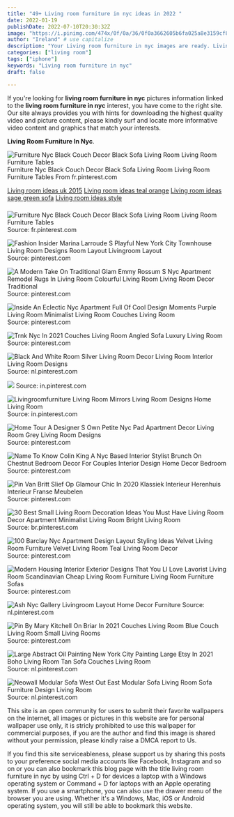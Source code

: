 ```yaml
---
title: "49+ Living room furniture in nyc ideas in 2022 "
date: 2022-01-19
publishDate: 2022-07-10T20:30:32Z
image: "https://i.pinimg.com/474x/0f/0a/36/0f0a3662605b6fa025a8e3159cf82784.jpg"
author: "Ireland" # use capitalize
description: "Your Living room furniture in nyc images are ready. Living room furniture in nyc are a topic that is being searched for and liked by netizens today. You can Download the Living room furniture in nyc files here. Download all free photos and vectors."
categories: ["living room"]
tags: ["iphone"]
keywords: "Living room furniture in nyc"
draft: false

---
```


If you're looking for **living room furniture in nyc** pictures information linked to the **living room furniture in nyc** interest, you have come to the right  site.  Our site always  provides you with  hints  for downloading  the highest  quality video and picture  content, please kindly surf and locate more informative video content and graphics  that match your interests.

**Living Room Furniture In Nyc**. 

![Furniture Nyc Black Couch Decor Black Sofa Living Room Living Room Furniture Tables](https://i.pinimg.com/736x/de/6e/4c/de6e4c123b8b65b17be599dad4aa3c20.jpg "Furniture Nyc Black Couch Decor Black Sofa Living Room Living Room Furniture Tables")
Furniture Nyc Black Couch Decor Black Sofa Living Room Living Room Furniture Tables From fr.pinterest.com

[Living room ideas uk 2015](/living-room-ideas-uk-2015/)
[Living room ideas teal orange](/living-room-ideas-teal-orange/)
[Living room ideas sage green sofa](/living-room-ideas-sage-green-sofa/)
[Living room ideas style](/living-room-ideas-style/)



### 

 


![Furniture Nyc Black Couch Decor Black Sofa Living Room Living Room Furniture Tables](https://i.pinimg.com/736x/de/6e/4c/de6e4c123b8b65b17be599dad4aa3c20.jpg "Furniture Nyc Black Couch Decor Black Sofa Living Room Living Room Furniture Tables")
Source: fr.pinterest.com

 

![Fashion Insider Marina Larroude S Playful New York City Townhouse Living Room Designs Room Layout Livingroom Layout](https://i.pinimg.com/originals/b5/de/68/b5de685e287a3890e789588ba73514a8.jpg "Fashion Insider Marina Larroude S Playful New York City Townhouse Living Room Designs Room Layout Livingroom Layout")
Source: pinterest.com

 

![A Modern Take On Traditional Glam Emmy Rossum S Nyc Apartment Remodel Rugs In Living Room Colourful Living Room Living Room Decor Traditional](https://i.pinimg.com/736x/3c/ab/fa/3cabfa17543c06c8dc0cb54ff6c6bd1c.jpg "A Modern Take On Traditional Glam Emmy Rossum S Nyc Apartment Remodel Rugs In Living Room Colourful Living Room Living Room Decor Traditional")
Source: pinterest.com

 

![Inside An Eclectic Nyc Apartment Full Of Cool Design Moments Purple Living Room Minimalist Living Room Couches Living Room](https://i.pinimg.com/736x/4d/46/fd/4d46fdef53223fc1848bc21f360701ee.jpg "Inside An Eclectic Nyc Apartment Full Of Cool Design Moments Purple Living Room Minimalist Living Room Couches Living Room")
Source: pinterest.com

 

![Trnk Nyc In 2021 Couches Living Room Angled Sofa Luxury Living Room](https://i.pinimg.com/originals/56/37/21/563721be0918471edd6c1fed53dbcc10.jpg "Trnk Nyc In 2021 Couches Living Room Angled Sofa Luxury Living Room")
Source: pinterest.com

 

![Black And White Room Silver Living Room Decor Living Room Interior Living Room Designs](https://i.pinimg.com/originals/71/22/7b/71227bba67e2d5e8091f90c38cbc0324.jpg "Black And White Room Silver Living Room Decor Living Room Interior Living Room Designs")
Source: nl.pinterest.com

 

![](https://i.pinimg.com/originals/59/c4/ec/59c4ec6167a63acbf6b50e8bd7c65c17.jpg "")
Source: in.pinterest.com

 

![Livingroomfurniture Living Room Mirrors Living Room Designs Home Living Room](https://i.pinimg.com/736x/f6/ae/81/f6ae81ddff67e6c72db152e799d9ec88.jpg "Livingroomfurniture Living Room Mirrors Living Room Designs Home Living Room")
Source: in.pinterest.com

 

![Home Tour A Designer S Own Petite Nyc Pad Apartment Decor Living Room Grey Living Room Designs](https://i.pinimg.com/736x/24/95/2d/24952d845344a610cede8257ca506f82--sconces-living-room-living-room-artwork.jpg "Home Tour A Designer S Own Petite Nyc Pad Apartment Decor Living Room Grey Living Room Designs")
Source: pinterest.com

 

![Name To Know Colin King A Nyc Based Interior Stylist Brunch On Chestnut Bedroom Decor For Couples Interior Design Home Decor Bedroom](https://i.pinimg.com/originals/15/94/b6/1594b60edd9be8e97b5fe62253249a61.png "Name To Know Colin King A Nyc Based Interior Stylist Brunch On Chestnut Bedroom Decor For Couples Interior Design Home Decor Bedroom")
Source: pinterest.com

 

![Pin Van Britt Slief Op Glamour Chic In 2020 Klassiek Interieur Herenhuis Interieur Franse Meubelen](https://i.pinimg.com/564x/d8/e1/bf/d8e1bfca22dbb52d8cc5f92f1d223448.jpg "Pin Van Britt Slief Op Glamour Chic In 2020 Klassiek Interieur Herenhuis Interieur Franse Meubelen")
Source: pinterest.com

 

![30 Best Small Living Room Decoration Ideas You Must Have Living Room Decor Apartment Minimalist Living Room Bright Living Room](https://i.pinimg.com/originals/c5/22/4e/c5224ec1a0d071e092d07d870dd63579.jpg "30 Best Small Living Room Decoration Ideas You Must Have Living Room Decor Apartment Minimalist Living Room Bright Living Room")
Source: br.pinterest.com

 

![100 Barclay Nyc Apartment Design Layout Styling Ideas Velvet Living Room Furniture Velvet Living Room Teal Living Room Decor](https://i.pinimg.com/564x/bc/d4/77/bcd4779f464413f89729ad4a1155ee7e.jpg "100 Barclay Nyc Apartment Design Layout Styling Ideas Velvet Living Room Furniture Velvet Living Room Teal Living Room Decor")
Source: pinterest.com

 

![Modern Housing Interior Exterior Designs That You Ll Love Lavorist Living Room Scandinavian Cheap Living Room Furniture Living Room Furniture Sofas](https://i.pinimg.com/564x/95/28/e6/9528e65c374aef1fa377363f3183b66d.jpg "Modern Housing Interior Exterior Designs That You Ll Love Lavorist Living Room Scandinavian Cheap Living Room Furniture Living Room Furniture Sofas")
Source: pinterest.com

 

![Ash Nyc Gallery Livingroom Layout Home Decor Furniture](https://i.pinimg.com/originals/fa/8f/81/fa8f81102ca9d262d5c82824fb22b6c9.jpg "Ash Nyc Gallery Livingroom Layout Home Decor Furniture")
Source: nl.pinterest.com

 

![Pin By Mary Kitchell On Briar In 2021 Couches Living Room Blue Couch Living Room Small Living Rooms](https://i.pinimg.com/originals/f3/83/99/f38399e746cffefe96e2270add5467fc.jpg "Pin By Mary Kitchell On Briar In 2021 Couches Living Room Blue Couch Living Room Small Living Rooms")
Source: pinterest.com

 

![Large Abstract Oil Painting New York City Painting Large Etsy In 2021 Boho Living Room Tan Sofa Couches Living Room](https://i.pinimg.com/736x/a0/5d/ba/a05dbad2c695cea7ba8b38ad900c5138.jpg "Large Abstract Oil Painting New York City Painting Large Etsy In 2021 Boho Living Room Tan Sofa Couches Living Room")
Source: nl.pinterest.com

 

![Neowall Modular Sofa West Out East Modular Sofa Living Room Sofa Furniture Design Living Room](https://i.pinimg.com/474x/0f/0a/36/0f0a3662605b6fa025a8e3159cf82784.jpg "Neowall Modular Sofa West Out East Modular Sofa Living Room Sofa Furniture Design Living Room")
Source: nl.pinterest.com

 

This site is an open community for users to submit their favorite wallpapers on the internet, all images or pictures in this website are for personal wallpaper use only, it is stricly prohibited to use this wallpaper for commercial purposes, if you are the author and find this image is shared without your permission, please kindly raise a DMCA report to Us.

If you find this site serviceableness, please support us by sharing this posts to your preference social media accounts like Facebook, Instagram and so on or you can also bookmark this blog page with the title living room furniture in nyc by using Ctrl + D for devices a laptop with a Windows operating system or Command + D for laptops with an Apple operating system. If you use a smartphone, you can also use the drawer menu of the browser you are using. Whether it's a Windows, Mac, iOS or Android operating system, you will still be able to bookmark this website.
